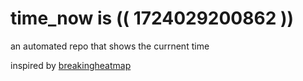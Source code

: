 # time_now is (( 1724029200862 ))

an automated repo that shows the currnent time

inspired by [breakingheatmap](https://github.com/breakingheatmap/breakingheatmap)